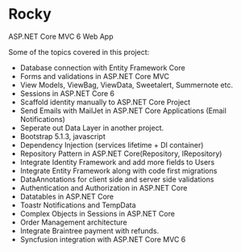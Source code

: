 # Rocky
ASP.NET Core MVC 6 Web App

Some of the topics covered in this project:

- Database connection with Entity Framework Core
- Forms and validations in ASP.NET Core MVC
- View Models, ViewBag, ViewData, Sweetalert, Summernote etc.
- Sessions in ASP.NET Core 6
- Scaffold identity manually to ASP.NET Core Project
- Send Emails with MailJet in ASP.NET Core Applications (Email Notifications)
- Seperate out Data Layer in another project.
- Bootstrap 5.1.3, javascript
- Dependency Injection (services lifetime + DI container)
- Repository Pattern in ASP.NET Core(Repository, IRepository)
- Integrate Identity Framework and add more fields to Users
- Integrate Entity Framework along with code first migrations
- DataAnnotations for client side and server side validations
- Authentication and Authorization in ASP.NET Core
- Datatables in ASP.NET Core
- Toastr Notifications and TempData
- Complex Objects in Sessions in ASP.NET Core
- Order Management architecture
- Integrate Braintree payment with refunds.
- Syncfusion integration with ASP.NET Core MVC 6

